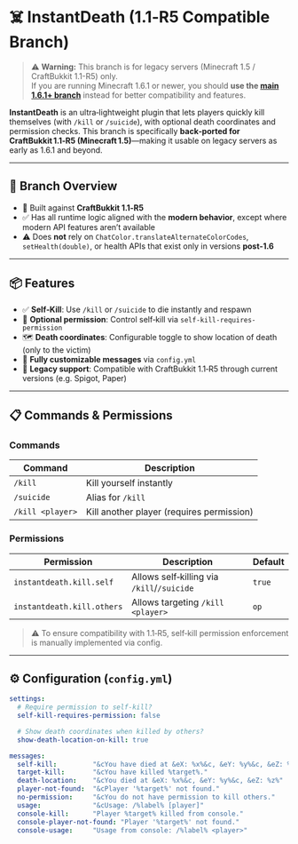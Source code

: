 # ☠️ InstantDeath (1.1‑R5 Compatible Branch)

> ⚠️ **Warning:** This branch is for legacy servers (Minecraft 1.5 / CraftBukkit 1.1-R5) only.  
> If you are running Minecraft 1.6.1 or newer, you should **use the [main 1.6.1+ branch](https://github.com/emipazd/InstantDeath/tree/master)** instead for better compatibility and features.

**InstantDeath** is an ultra‑lightweight plugin that lets players quickly kill themselves (with `/kill` or `/suicide`), with optional death coordinates and permission checks. This branch is specifically **back‑ported for CraftBukkit 1.1‑R5 (Minecraft 1.5)**—making it usable on legacy servers as early as 1.6.1 and beyond.

---

## 🔧 Branch Overview

- 📌 Built against **CraftBukkit 1.1‑R5**
- ✅ Has all runtime logic aligned with the **modern behavior**, except where modern API features aren’t available
- ⚠️ Does **not** rely on `ChatColor.translateAlternateColorCodes`, `setHealth(double)`, or health APIs that exist only in versions **post‑1.6**

---

## 📦 Features

- ✅ **Self‑Kill**: Use `/kill` or `/suicide` to die instantly and respawn
- 🔐 **Optional permission**: Control self‑kill via `self-kill-requires-permission`
- 🗺️ **Death coordinates**: Configurable toggle to show location of death (only to the victim)
- 💬 **Fully customizable messages** via `config.yml`
- 🧩 **Legacy support**: Compatible with CraftBukkit 1.1‑R5 through current versions (e.g. Spigot, Paper)

---

## 📋 Commands & Permissions

### Commands
| Command         | Description                            |
|-----------------|----------------------------------------|
| `/kill`         | Kill yourself instantly                |
| `/suicide`      | Alias for `/kill`                      |
| `/kill <player>`| Kill another player (requires permission) 

### Permissions
| Permission                  | Description                          | Default |
|----------------------------|--------------------------------------|---------|
| `instantdeath.kill.self`   | Allows self‑killing via `/kill`/`/suicide` | `true`  |
| `instantdeath.kill.others` | Allows targeting `/kill <player>`     | `op`    |

> ⚠️ To ensure compatibility with 1.1‑R5, self‑kill permission enforcement is manually implemented via config.

---

## ⚙️ Configuration (`config.yml`)

```yaml
settings:
  # Require permission to self-kill?
  self-kill-requires-permission: false

  # Show death coordinates when killed by others?
  show-death-location-on-kill: true

messages:
  self-kill:         "&cYou have died at &eX: %x%&c, &eY: %y%&c, &eZ: %z%"
  target-kill:       "&cYou have killed %target%."
  death-location:    "&cYou died at &eX: %x%&c, &eY: %y%&c, &eZ: %z%"
  player-not-found:  "&cPlayer '%target%' not found."
  no-permission:     "&cYou do not have permission to kill others."
  usage:             "&cUsage: /%label% [player]"
  console-kill:      "Player %target% killed from console."
  console-player-not-found: "Player '%target%' not found."
  console-usage:     "Usage from console: /%label% <player>"
